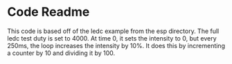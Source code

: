 # Code Readme

This code is based off of the ledc example from the esp directory. The full ledc test duty is set to 4000. At time 0, it sets the intensity to 0, but every 250ms, the loop increases the intensity by 10%. It does this by incrementing a counter by 10 and dividing it by 100. 
